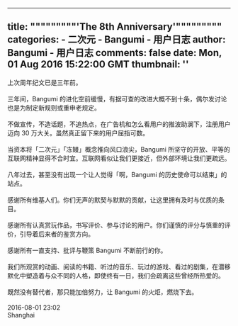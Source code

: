 
---
title: """""""""'The 8th Anniversary'"""""""""
categories: 
    - 二次元
    - Bangumi - 用户日志
author: Bangumi - 用户日志
comments: false
date: Mon, 01 Aug 2016 15:22:00 GMT
thumbnail: ''
---

<div>   
上次周年纪文已是三年前。<br>
<br>
三年间，Bangumi 的进化空前缓慢，有据可查的改进大概不到十条，偶尔发讨论也是为制定新规则或重申老规定。<br>
<br>
不做宣传，不造话题，不追热点，在广告机和怎么看用户的推波助澜下，注册用户迈向 30 万大关。虽然真正留下来的用户屈指可数。<br>
<br>
当资本将「二次元」「冻鳗」概念推向风口浪尖，Bangumi 所坚守的开放、平等的互联网精神显得不合时宜。互联网看似让我们更接近，但外部环境让我们更疏远。<br>
<br>
八年过去，甚至没有出现一个让人觉得「啊，Bangumi 的历史使命可以结束」的站点。<br>
<br>
感谢所有维基人们。你们无声的默契与默默的贡献，让这里拥有及时与优质的条目。<br>
<br>
感谢所有认真赏玩作品，书写评价、参与讨论的用户。你们谨慎的评分与慎重的评价，引导着后来者的鉴赏方向。<br>
<br>
感谢所有一直支持、批评与鞭策 Bangumi 不断前行的你。<br>
<br>
我们所观赏的动画、阅读的书籍、听过的音乐、玩过的游戏、看过的剧集，在潜移默化中塑造着与众不同的人格，即使终有一日，我们会疏离这些曾经所热爱的。<br>
<br>
既然没有替代者，那只能加倍努力，让 Bangumi 的火炬，燃烧下去。<br>
<br>
2016-08-01 23:02<br>
Shanghai   
</div>
            
